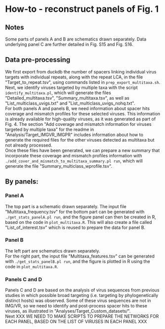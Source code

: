 # How-to - reconstruct panels of Fig. 1
## Notes
Some parts of panels A and B are schematics drawn separately. Data underlying panel C are further detailed in Fig. S15 and Fig. S16.
## Data pre-processing
We first export from duckdb the number of spacers linking individual virus targets with individual repeats, along with the repeat LCA, in the file "Target_to_repeat.tsv", using commands listed in `prep_export_multitaxa.sh`. Next, we identify viruses targeted by multiple taxa with the script `identify_multitaxa.pl`, which will generate the files "Detailed_multitaxa.tsv", "Summary_multitaxa.tsv", as well as "List_multiclass_uvigs.txt" and "List_multiclass_uvigs_nohq.txt".  
For both panels A and panels B, we need information about spacer hits coverage and mismatch profiles for these selected viruses. This information is already available for high-quality viruses, as it was generated as part of Fig. 4. The section "Add coverage and mismatch information for viruses targeted by multiple taxa" for the readme in "Analysis/Target_IMGVR_IMGPR" includes information about how to generate the required files for the other viruses detected as multitaxa but not already processed.  
Once these files have been generated, we can prepare a new summary that incorporate these coverage and mismatch profiles information with `./add_cover_and_mismatch_to_multitaxa_summary.pl run`, which will generate the file "Summary_multiclass_wprofile.tsv".
## By panels:
### Panel A
The top part is a schematic drawn separately. 
The input file "Multitaxa_frequency.tsv" for the bottom part can be generated with `./get_stats_panelA.pl run`, and the figure panel can then be created in R, based on the code in `plot_multitaxa.R`. This will also create a file called "List_of_interest.tsv" which is reused to prepare the data for panel B.  
### Panel B
The left part are schematics drawn separately.  
For the right part, the input file "Multitaxa_features.tsv" can be generated with `./get_stats_panelB.pl run`, and the figure is plotted in R using the code in `plot_multitaxa.R`.  
### Panels C and D
Panels C and D are based on the analysis of virus sequences from previous studies in which possible broad targeting (i.e. targeting by phylogenetically distinct hosts) was observed. Some of these virus sequences are not in IMG/VR, so we need to identify and post-process spacer hits to these viruses, as illustrated in "Analyses/Target_Custom_datasets/".  
Next
XXX WE NEED TO MAKE SCRIPTS TO PREPARE THE NETWORKS FOR EACH PANEL, BASED ON THE LIST OF VIRUSES IN EACH PANEL XXX

